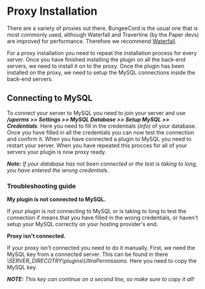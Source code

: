 # Proxy Installation
There are a variety of proxies out there. BungeeCord is the usual one that is most commonly used, although Waterfall and Travertine (by the Paper devs) are improved for performance. Therefore we recommend [Waterfall](https://papermc.io/downloads#Waterfall).
<br>

For a proxy installation you need to repeat the installation process for every server. Once you have finished installing the plugin on all the back-end servers, we need to install it on to the proxy.
Once the plugin has been installed on the proxy, we need to setup the MySQL connections inside the back-end servers.
<br>

## Connecting to MySQL
To connect your server to MySQL you need to join your server and use
***/uperms >> Settings >> MySQL Database >> Setup MySQL >> Credentials***. 
Here you need to fill in the credentials *(info)* of your database. 
Once you have filled in all the credentials you can now test the connection and confirm it.
When you have connected a plugin to MySQL you need to restart your server.
When you have repeated this procces for all of your servers your plugin is now proxy ready.
<br>

***Note:*** *If your database has not been connected or the test is taking to long, you have entered the wrong credentials.*
<br>

### Troubleshooting guide
**My plugin is not connected to MySQL.**
<br>

If your plugin is not connecting to MySQL or is taking to long to test the connection if means that you have filled in the wrong credentials, or haven't setup your MySQL correctly on your hosting provider's end.
<br>

**Proxy isn't connected.**
<br>

If your proxy isn't connected you need to do it manually.
First, we need the MySQL key from a connected server. This can be found in there *\SERVER_DIRECOTRY\plugins\UltraPermissions*. 
Here you need to copy the MySQL key.
<br>

***NOTE:*** *This key can continue on a second line, so make sure to copy it all!*
